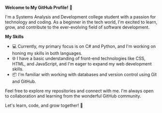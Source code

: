 **Welcome to My GitHub Profile!** 👋

I'm a Systems Analysis and Development college student with a passion for technology and coding. As a beginner in the tech world, I'm excited to learn, grow, and contribute to the ever-evolving field of software development.

**My Skills**

- 💻 Currently, my primary focus is on C# and Python, and I'm working on honing my skills in both languages.
- 🌐 I have a basic understanding of front-end technologies like CSS, HTML, and JavaScript, and I'm eager to expand my web development skills.
- 📦 I'm familiar with working with databases and version control using Git and GitHub.

Feel free to explore my repositories and connect with me. I'm always open to collaboration and learning from the wonderful GitHub community.

Let's learn, code, and grow together! 🚀

